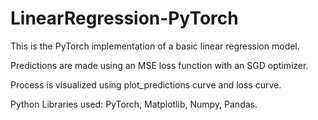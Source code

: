 # LinearRegression-PyTorch
This is the PyTorch implementation of a basic linear regression model.

Predictions are made using an MSE loss function with an SGD optimizer.

Process is visualized using plot_predictions curve and loss curve.

Python Libraries used: PyTorch, Matplotlib, Numpy, Pandas.
